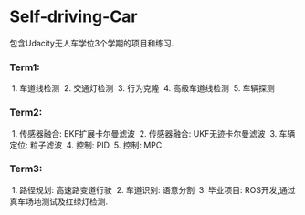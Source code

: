 # Self-driving-Car
包含Udacity无人车学位3个学期的项目和练习.

### Term1:
  1. 车道线检测
  2. 交通灯检测
  3. 行为克隆
  4. 高级车道线检测
  5. 车辆探测
### Term2:
  1. 传感器融合: EKF扩展卡尔曼滤波
  2. 传感器融合: UKF无迹卡尔曼滤波
  3. 车辆定位: 粒子滤波
  4. 控制: PID
  5. 控制: MPC
### Term3:
  1. 路径规划: 高速路变道行驶
  2. 车道识别: 语意分割
  3. 毕业项目: ROS开发,通过真车场地测试及红绿灯检测.
